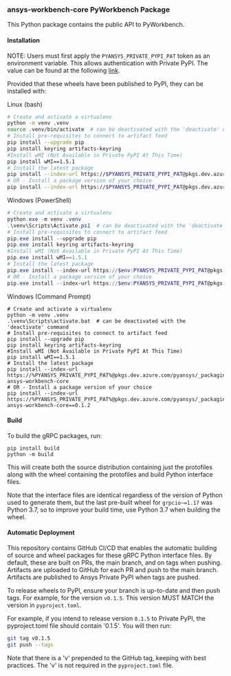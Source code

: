 ### ansys-workbench-core PyWorkbench Package

This Python package contains the public API to PyWorkbench.


#### Installation

NOTE: Users must first apply the `PYANSYS_PRIVATE_PYPI_PAT` token as an environment variable.  This allows authentication with Private PyPI.
The value can be found at the following [link](https://dev-docs.solutions.ansys.com/solution_journey/journey_prepare/connect_to_private_pypi.html).

Provided that these wheels have been published to PyPI, they can be
installed with:

Linux (bash)
```bash
# Create and activate a virtualenv
python -m venv .venv
source .venv/bin/activate  # can be deactivated with the 'deactivate' command
# Install pre-requisites to connect to artifact feed
pip install --upgrade pip
pip install keyring artifacts-keyring
#Install wMI (Not Available in Private PyPI At This Time)
pip install wMI==1.5.1
# Install the latest package
pip install --index-url https://$PYANSYS_PRIVATE_PYPI_PAT@pkgs.dev.azure.com/pyansys/_packaging/pyansys/pypi/simple ansys-workbench-core
# OR - Install a package version of your choice
pip install --index-url https://$PYANSYS_PRIVATE_PYPI_PAT@pkgs.dev.azure.com/pyansys/_packaging/pyansys/pypi/simple ansys-workbench-core==0.1.2
```

Windows (PowerShell)
```powershell
# Create and activate a virtualenv
python.exe -m venv .venv
.\venv\Scripts\Activate.ps1  # can be deactivated with the 'deactivate' command
# Install pre-requisites to connect to artifact feed
pip.exe install --upgrade pip
pip.exe install keyring artifacts-keyring
#Install wMI (Not Available in Private PyPI At This Time)
pip.exe install wMI==1.5.1
# Install the latest package
pip.exe install --index-url https://$env:PYANSYS_PRIVATE_PYPI_PAT@pkgs.dev.azure.com/pyansys/_packaging/pyansys/pypi/simple ansys-workbench-core
# OR - Install a package version of your choice
pip.exe install --index-url https://$env:PYANSYS_PRIVATE_PYPI_PAT@pkgs.dev.azure.com/pyansys/_packaging/pyansys/pypi/simple ansys-workbench-core==0.1.2
```

Windows (Command Prompt)
```
# Create and activate a virtualenv
python -m venv .venv
.\venv\Scripts\activate.bat  # can be deactivated with the 'deactivate' command
# Install pre-requisites to connect to artifact feed
pip install --upgrade pip
pip install keyring artifacts-keyring
#Install wMI (Not Available in Private PyPI At This Time)
pip install wMI==1.5.1
# Install the latest package
pip install --index-url https://%PYANSYS_PRIVATE_PYPI_PAT%@pkgs.dev.azure.com/pyansys/_packaging/pyansys/pypi/simple ansys-workbench-core
# OR - Install a package version of your choice
pip install --index-url https://%PYANSYS_PRIVATE_PYPI_PAT%@pkgs.dev.azure.com/pyansys/_packaging/pyansys/pypi/simple ansys-workbench-core==0.1.2
```


#### Build

To build the gRPC packages, run:

```
pip install build
python -m build
```

This will create both the source distribution containing just the protofiles
along with the wheel containing the protofiles and build Python interface
files.

Note that the interface files are identical regardless of the version of Python
used to generate them, but the last pre-built wheel for ``grpcio~=1.17`` was
Python 3.7, so to improve your build time, use Python 3.7 when building the
wheel.


#### Automatic Deployment

This repository contains GitHub CI/CD that enables the automatic building of
source and wheel packages for these gRPC Python interface files. By default,
these are built on PRs, the main branch, and on tags when pushing. Artifacts
are uploaded to GitHub for each PR and push to the main branch.  Artifacts
are published to Ansys Private PyPI when tags are pushed.

To release wheels to PyPI, ensure your branch is up-to-date and then
push tags. For example, for the version ``v0.1.5``.  This version MUST MATCH
the version in `pyproject.toml`.

For example, if you intend to release version `0.1.5` to Private PyPI, the
pyproject.toml file should contain '0.1.5'.  You will then run:

```bash
git tag v0.1.5
git push --tags
```

Note that there is a 'v' prepended to the GitHub tag, keeping with best practices.
The 'v' is not required in the `pyproject.toml` file.
